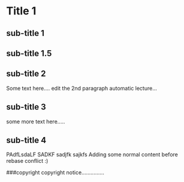 # Title 1

## sub-title 1

## sub-title 1.5

## sub-title 2

Some text here....
edit the 2nd paragraph automatic lecture...

## sub-title 3

some more text here.....

## sub-title 4

PAdfLsdaLF SADKF sadjfk sajkfs
Adding some normal content before rebase conflict :)

###copyright
copyright notice...............